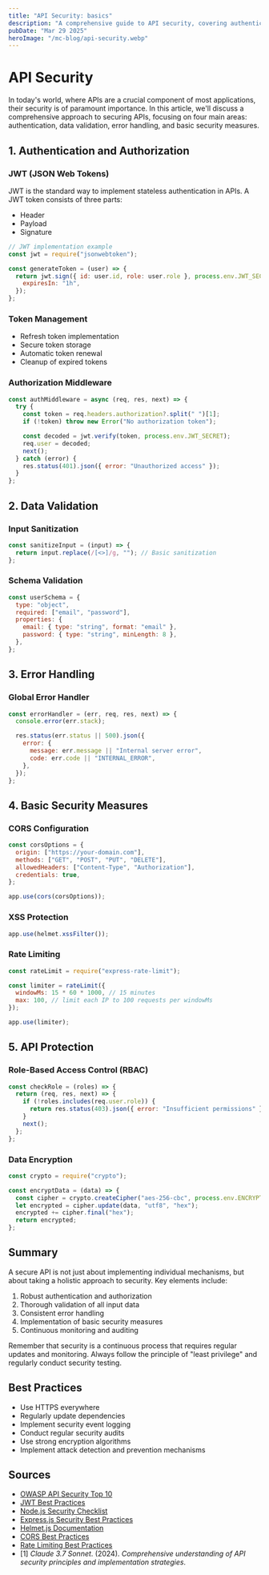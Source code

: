 ```yaml
---
title: "API Security: basics"
description: "A comprehensive guide to API security, covering authentication, data validation, error handling, and basic security measures"
pubDate: "Mar 29 2025"
heroImage: "/mc-blog/api-security.webp"
---
```


# API Security

In today's world, where APIs are a crucial component of most applications, their security is of paramount importance. In this article, we'll discuss a comprehensive approach to securing APIs, focusing on four main areas: authentication, data validation, error handling, and basic security measures.

## 1. Authentication and Authorization

### JWT (JSON Web Tokens)

JWT is the standard way to implement stateless authentication in APIs. A JWT token consists of three parts:

- Header
- Payload
- Signature

```javascript
// JWT implementation example
const jwt = require("jsonwebtoken");

const generateToken = (user) => {
  return jwt.sign({ id: user.id, role: user.role }, process.env.JWT_SECRET, {
    expiresIn: "1h",
  });
};
```

### Token Management

- Refresh token implementation
- Secure token storage
- Automatic token renewal
- Cleanup of expired tokens

### Authorization Middleware

```javascript
const authMiddleware = async (req, res, next) => {
  try {
    const token = req.headers.authorization?.split(" ")[1];
    if (!token) throw new Error("No authorization token");

    const decoded = jwt.verify(token, process.env.JWT_SECRET);
    req.user = decoded;
    next();
  } catch (error) {
    res.status(401).json({ error: "Unauthorized access" });
  }
};
```

## 2. Data Validation

### Input Sanitization

```javascript
const sanitizeInput = (input) => {
  return input.replace(/[<>]/g, ""); // Basic sanitization
};
```

### Schema Validation

```javascript
const userSchema = {
  type: "object",
  required: ["email", "password"],
  properties: {
    email: { type: "string", format: "email" },
    password: { type: "string", minLength: 8 },
  },
};
```

## 3. Error Handling

### Global Error Handler

```javascript
const errorHandler = (err, req, res, next) => {
  console.error(err.stack);

  res.status(err.status || 500).json({
    error: {
      message: err.message || "Internal server error",
      code: err.code || "INTERNAL_ERROR",
    },
  });
};
```

## 4. Basic Security Measures

### CORS Configuration

```javascript
const corsOptions = {
  origin: ["https://your-domain.com"],
  methods: ["GET", "POST", "PUT", "DELETE"],
  allowedHeaders: ["Content-Type", "Authorization"],
  credentials: true,
};

app.use(cors(corsOptions));
```

### XSS Protection

```javascript
app.use(helmet.xssFilter());
```

### Rate Limiting

```javascript
const rateLimit = require("express-rate-limit");

const limiter = rateLimit({
  windowMs: 15 * 60 * 1000, // 15 minutes
  max: 100, // limit each IP to 100 requests per windowMs
});

app.use(limiter);
```

## 5. API Protection

### Role-Based Access Control (RBAC)

```javascript
const checkRole = (roles) => {
  return (req, res, next) => {
    if (!roles.includes(req.user.role)) {
      return res.status(403).json({ error: "Insufficient permissions" });
    }
    next();
  };
};
```

### Data Encryption

```javascript
const crypto = require("crypto");

const encryptData = (data) => {
  const cipher = crypto.createCipher("aes-256-cbc", process.env.ENCRYPTION_KEY);
  let encrypted = cipher.update(data, "utf8", "hex");
  encrypted += cipher.final("hex");
  return encrypted;
};
```

## Summary

A secure API is not just about implementing individual mechanisms, but about taking a holistic approach to security. Key elements include:

1. Robust authentication and authorization
2. Thorough validation of all input data
3. Consistent error handling
4. Implementation of basic security measures
5. Continuous monitoring and auditing

Remember that security is a continuous process that requires regular updates and monitoring. Always follow the principle of "least privilege" and regularly conduct security testing.

## Best Practices

- Use HTTPS everywhere
- Regularly update dependencies
- Implement security event logging
- Conduct regular security audits
- Use strong encryption algorithms
- Implement attack detection and prevention mechanisms

## Sources

- [OWASP API Security Top 10](https://owasp.org/www-project-api-security/)
- [JWT Best Practices](https://auth0.com/blog/jwt-security-best-practices/)
- [Node.js Security Checklist](https://cheatsheetseries.owasp.org/cheatsheets/Nodejs_Security_Cheat_Sheet.html)
- [Express.js Security Best Practices](https://expressjs.com/en/advanced/best-practice-security.html)
- [Helmet.js Documentation](https://helmetjs.github.io/)
- [CORS Best Practices](https://developer.mozilla.org/en-US/docs/Web/HTTP/CORS)
- [Rate Limiting Best Practices](https://www.npmjs.com/package/express-rate-limit)
- [1] _Claude 3.7 Sonnet_. (2024). _Comprehensive understanding of API security principles and implementation strategies_.
